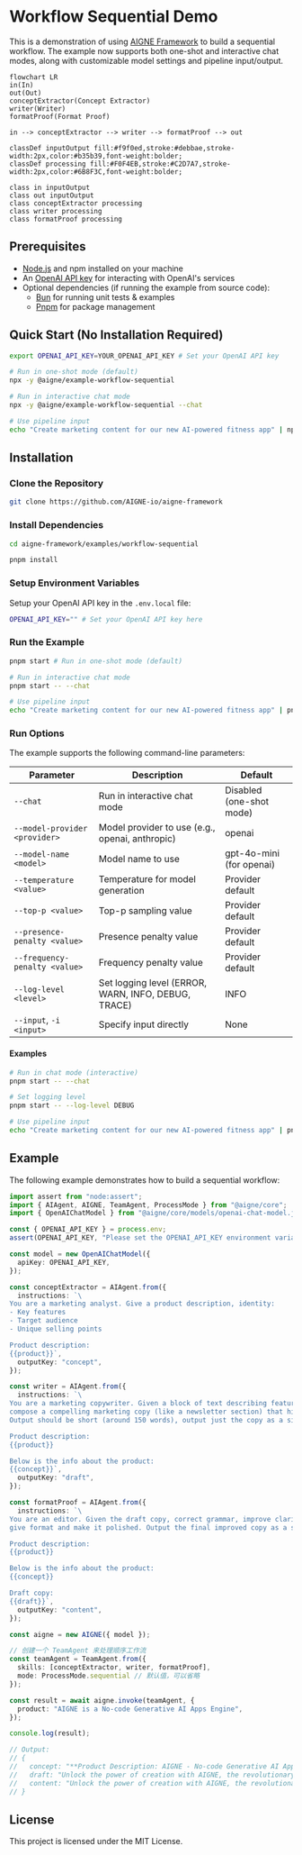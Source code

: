 # Workflow Sequential Demo

This is a demonstration of using [AIGNE Framework](https://github.com/AIGNE-io/aigne-framework) to build a sequential workflow. The example now supports both one-shot and interactive chat modes, along with customizable model settings and pipeline input/output.

```mermaid
flowchart LR
in(In)
out(Out)
conceptExtractor(Concept Extractor)
writer(Writer)
formatProof(Format Proof)

in --> conceptExtractor --> writer --> formatProof --> out

classDef inputOutput fill:#f9f0ed,stroke:#debbae,stroke-width:2px,color:#b35b39,font-weight:bolder;
classDef processing fill:#F0F4EB,stroke:#C2D7A7,stroke-width:2px,color:#6B8F3C,font-weight:bolder;

class in inputOutput
class out inputOutput
class conceptExtractor processing
class writer processing
class formatProof processing
```

## Prerequisites

- [Node.js](https://nodejs.org) and npm installed on your machine
- An [OpenAI API key](https://platform.openai.com/api-keys) for interacting with OpenAI's services
- Optional dependencies (if running the example from source code):
  - [Bun](https://bun.sh) for running unit tests & examples
  - [Pnpm](https://pnpm.io) for package management

## Quick Start (No Installation Required)

```bash
export OPENAI_API_KEY=YOUR_OPENAI_API_KEY # Set your OpenAI API key

# Run in one-shot mode (default)
npx -y @aigne/example-workflow-sequential

# Run in interactive chat mode
npx -y @aigne/example-workflow-sequential --chat

# Use pipeline input
echo "Create marketing content for our new AI-powered fitness app" | npx -y @aigne/example-workflow-sequential
```

## Installation

### Clone the Repository

```bash
git clone https://github.com/AIGNE-io/aigne-framework
```

### Install Dependencies

```bash
cd aigne-framework/examples/workflow-sequential

pnpm install
```

### Setup Environment Variables

Setup your OpenAI API key in the `.env.local` file:

```bash
OPENAI_API_KEY="" # Set your OpenAI API key here
```

### Run the Example

```bash
pnpm start # Run in one-shot mode (default)

# Run in interactive chat mode
pnpm start -- --chat

# Use pipeline input
echo "Create marketing content for our new AI-powered fitness app" | pnpm start
```

### Run Options

The example supports the following command-line parameters:

| Parameter | Description | Default |
|-----------|-------------|---------|
| `--chat` | Run in interactive chat mode | Disabled (one-shot mode) |
| `--model-provider <provider>` | Model provider to use (e.g., openai, anthropic) | openai |
| `--model-name <model>` | Model name to use | gpt-4o-mini (for openai) |
| `--temperature <value>` | Temperature for model generation | Provider default |
| `--top-p <value>` | Top-p sampling value | Provider default |
| `--presence-penalty <value>` | Presence penalty value | Provider default |
| `--frequency-penalty <value>` | Frequency penalty value | Provider default |
| `--log-level <level>` | Set logging level (ERROR, WARN, INFO, DEBUG, TRACE) | INFO |
| `--input`, `-i <input>` | Specify input directly | None |

#### Examples

```bash
# Run in chat mode (interactive)
pnpm start -- --chat

# Set logging level
pnpm start -- --log-level DEBUG

# Use pipeline input
echo "Create marketing content for our new AI-powered fitness app" | pnpm start
```

## Example

The following example demonstrates how to build a sequential workflow:

```typescript
import assert from "node:assert";
import { AIAgent, AIGNE, TeamAgent, ProcessMode } from "@aigne/core";
import { OpenAIChatModel } from "@aigne/core/models/openai-chat-model.js";

const { OPENAI_API_KEY } = process.env;
assert(OPENAI_API_KEY, "Please set the OPENAI_API_KEY environment variable");

const model = new OpenAIChatModel({
  apiKey: OPENAI_API_KEY,
});

const conceptExtractor = AIAgent.from({
  instructions: `\
You are a marketing analyst. Give a product description, identity:
- Key features
- Target audience
- Unique selling points

Product description:
{{product}}`,
  outputKey: "concept",
});

const writer = AIAgent.from({
  instructions: `\
You are a marketing copywriter. Given a block of text describing features, audience, and USPs,
compose a compelling marketing copy (like a newsletter section) that highlights these points.
Output should be short (around 150 words), output just the copy as a single text block.

Product description:
{{product}}

Below is the info about the product:
{{concept}}`,
  outputKey: "draft",
});

const formatProof = AIAgent.from({
  instructions: `\
You are an editor. Given the draft copy, correct grammar, improve clarity, ensure consistent tone,
give format and make it polished. Output the final improved copy as a single text block.

Product description:
{{product}}

Below is the info about the product:
{{concept}}

Draft copy:
{{draft}}`,
  outputKey: "content",
});

const aigne = new AIGNE({ model });

// 创建一个 TeamAgent 来处理顺序工作流
const teamAgent = TeamAgent.from({
  skills: [conceptExtractor, writer, formatProof],
  mode: ProcessMode.sequential // 默认值，可以省略
});

const result = await aigne.invoke(teamAgent, {
  product: "AIGNE is a No-code Generative AI Apps Engine",
});

console.log(result);

// Output:
// {
//   concept: "**Product Description: AIGNE - No-code Generative AI Apps Engine**\n\nAIGNE is a cutting-edge No-code Generative AI Apps Engine designed to empower users to seamlessly create ...",
//   draft: "Unlock the power of creation with AIGNE, the revolutionary No-code Generative AI Apps Engine! Whether you're a small business looking to streamline operations, an entrepreneur ...",
//   content: "Unlock the power of creation with AIGNE, the revolutionary No-Code Generative AI Apps Engine! Whether you are a small business aiming to streamline operations, an entrepreneur ...",
// }
```

## License

This project is licensed under the MIT License.
